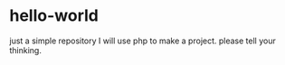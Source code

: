 # hello-world
just a simple repository
I will use php to make a project.
please tell your thinking.
